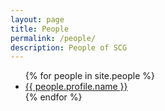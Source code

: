 ```yaml
---
layout: page
title: People
permalink: /people/
description: People of SCG
---
```


<div>
    <ul>
        {% for people in site.people %}
            <li>
                <a href="{{ people.url | prepend: site.baseurl | prepend: site.url }}">{{ people.profile.name }}</a>
            </li>
        {% endfor %}
    </ul>
</div>